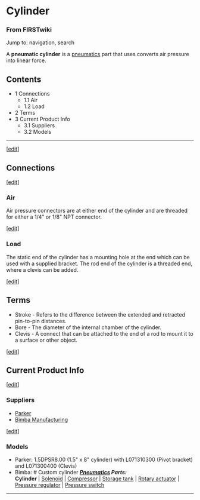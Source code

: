 # Cylinder

### From FIRSTwiki

Jump to: navigation, search

A **pneumatic cylinder** is a [pneumatics](/index.php/Pneumatics "Pneumatics"
) part that uses converts air pressure into linear force.

## Contents

  * 1 Connections
    * 1.1 Air
    * 1.2 Load
  * 2 Terms
  * 3 Current Product Info
    * 3.1 Suppliers
    * 3.2 Models  
---  
  
[[edit](/index.php?title=Cylinder&action=edit&section=1 "Edit section:
Connections" )]

## Connections

[[edit](/index.php?title=Cylinder&action=edit&section=2 "Edit section: Air" )]

### Air

Air pressure connectors are at either end of the cylinder and are threaded for
either a 1/4" or 1/8" NPT connector.

[[edit](/index.php?title=Cylinder&action=edit&section=3 "Edit section: Load"
)]

### Load

The static end of the cylinder has a mounting hole at the end which can be
used with a supplied bracket. The rod end of the cylinder is a threaded end,
where a clevis can be added.

[[edit](/index.php?title=Cylinder&action=edit&section=4 "Edit section: Terms"
)]

## Terms

  * Stroke - Refers to the difference between the extended and retracted pin-to-pin distances. 
  * Bore - The diameter of the internal chamber of the cylinder. 
  * Clevis - A connect that can be attached to the end of a rod to mount it to a surface or other object. 

[[edit](/index.php?title=Cylinder&action=edit&section=5 "Edit section: Current
Product Info" )]

## Current Product Info

[[edit](/index.php?title=Cylinder&action=edit&section=6 "Edit section:
Suppliers" )]

### Suppliers

  * [Parker](http://www.parker.com "http://www.parker.com" )
  * [Bimba Manufacturing](http://www.bimba.com "http://www.bimba.com" )

[[edit](/index.php?title=Cylinder&action=edit&section=7 "Edit section: Models"
)]

### Models

  * Parker: 1.5DPSR8.00 (1.5" x 8" cylinder) with L071310300 (Pivot bracket) and L071300400 (Clevis) 
  * Bimba: # Custom cylinder 
_**[Pneumatics](/index.php/Pneumatics "Pneumatics" ) Parts:**_  
**Cylinder** | [Solenoid](/index.php/Solenoid "Solenoid" ) | [Compressor](/index.php/Compressor "Compressor" ) | [Storage tank](/index.php/Storage_tank "Storage tank" ) | [Rotary actuator](/index.php/Rotary_actuator "Rotary actuator" ) | [Pressure regulator](/index.php/Pressure_regulator "Pressure regulator" ) | [Pressure switch](/index.php/Pressure_switch "Pressure switch" )  
---  
  
